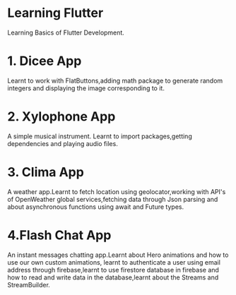 
# Learning Flutter

Learning Basics of Flutter Development.

# 1. Dicee App
Learnt to work with FlatButtons,adding math package to generate random integers and displaying the image corresponding to it.

# 2. Xylophone App
A simple musical instrument. Learnt to import packages,getting dependencies and playing audio files.

# 3. Clima App
A weather app.Learnt to fetch location using geolocator,working with API's of OpenWeather global services,fetching data through Json parsing and about asynchronous functions using await and Future types.

# 4.Flash Chat App
An instant messages chatting app.Learnt about Hero animations and how to use our own custom animations, learnt to authenticate a user using email address through firebase,learnt to use firestore database in firebase and how to read and write data in the database,learnt about the Streams and StreamBuilder.
